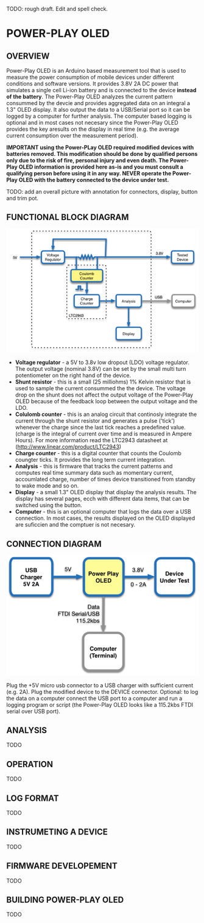 TODO: rough draft. Edit and spell check.

POWER-PLAY OLED
===============

## OVERVIEW
Power-Play OLED is an Arduino based measurement tool that is used to measure the power consumption of mobile devices under different conditions and software versions. It provides 3.8V 2A DC power that simulates a single cell Li-ion battery and is connected to the device **instead of the battery**. The Power-Play OLED analyzes the current pattern consummed by the devcie and provides aggregated data on an integral a 1.3" OLED display. It also output the data to a USB/Serial port so it can be logged by a computer for further analysis. The computer based logging is optional and in most cases not necesary since the Power-Play OLED provides the key aresults on the display in real time (e.g. the average current consumption over the measurement period).

**IMPORTANT using the Power-PLay OLED required modified devices with batteries removed. This modification should be done by qualified persons only due to the risk of fire, personal injury and even death. The Power-Play OLED information is provided here as-is and you must consult a qualifying person before using it in any way. NEVER operate the Power-Play OLED with the battery connected to the device under test.**

TODO: add an overall picture with annotation for connectors, display, button and trim pot.

## FUNCTIONAL BLOCK DIAGRAM

![](doc/functional_diagram.png)

* **Voltage regulator** - a 5V to 3.8v low dropout (LDO) voltage regulator. The output voltage (nominal 3.8V) can be set by the small multi turn potentiometer on the right hand of the device.
* **Shunt resistor** - this is a small (25 milliohms) 1% Kelvin resistor that is used to sample the current consummed the the device. The voltage drop on the shunt does not affect the output voltage of the Power-Play OLED because of the feedback loop between the output voltage and the LDO.
* **Colulomb counter** - this is an analog circuit that continosly integrate the current through the shunt resistor and generates a pulse ('tick') whenever the charge since the last tick reaches a predefined value. (charge is the integral of current over time and is measured in Ampere Hours). For more information read the LTC2943 datasheet at (http://www.linear.com/product/LTC2943)
* **Charge counter** - this is a digital counter that counts the Coulomb coungter ticks. It provides the long term current integration.
* **Analysis** - this is firmware that tracks the current patterns and computes real time summary data such as momentary current, accoumlated charge, number of times device transitioned from standby to wake mode and so on.
* **Display** - a small 1.3" OLED display that display the analysis results. The display has several pages, ecch with different data items, that can be switched using the button.
* **Computer** - this is an optional computer that logs the data over a USB connection. In most cases, the results displayed on the OLED displayed are suficcien and the comptuer is not necesary. 

## CONNECTION DIAGRAM

![](doc/connection_diagram.png)

Plug the +5V micro usb connector to a USB charger with sufficient current (e.g. 2A). Plug the modified device to the DEVICE connector. Optional: to log the data on a computer connect the USB port to a computer and run a logging program or script (the Power-Play OLED looks like a 115.2kbs FTDI serial over USB port).

## ANALYSIS
TODO

## OPERATION
TODO

## LOG FORMAT
TODO

## INSTRUMETING A DEVICE
TODO

## FIRMWARE DEVELOPEMENT
TODO

## BUILDING POWER-PLAY OLED
TODO

